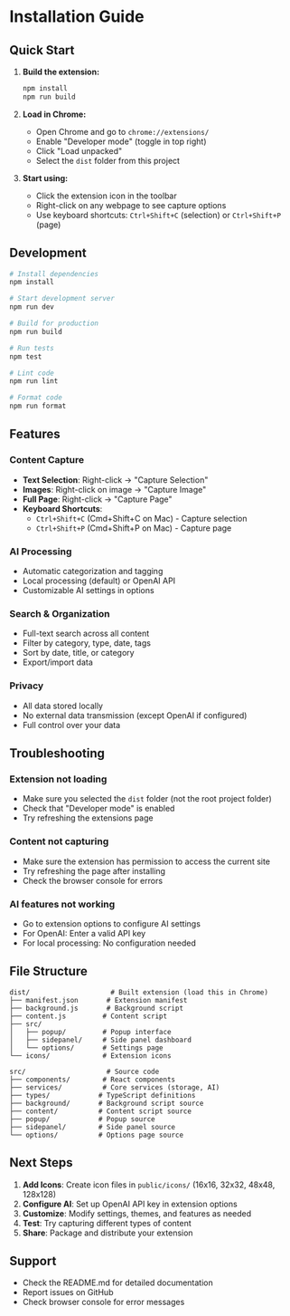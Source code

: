 # Installation Guide

## Quick Start

1. **Build the extension:**
   ```bash
   npm install
   npm run build
   ```

2. **Load in Chrome:**
   - Open Chrome and go to `chrome://extensions/`
   - Enable "Developer mode" (toggle in top right)
   - Click "Load unpacked"
   - Select the `dist` folder from this project

3. **Start using:**
   - Click the extension icon in the toolbar
   - Right-click on any webpage to see capture options
   - Use keyboard shortcuts: `Ctrl+Shift+C` (selection) or `Ctrl+Shift+P` (page)

## Development

```bash
# Install dependencies
npm install

# Start development server
npm run dev

# Build for production
npm run build

# Run tests
npm test

# Lint code
npm run lint

# Format code
npm run format
```

## Features

### Content Capture
- **Text Selection**: Right-click → "Capture Selection"
- **Images**: Right-click on image → "Capture Image"  
- **Full Page**: Right-click → "Capture Page"
- **Keyboard Shortcuts**: 
  - `Ctrl+Shift+C` (Cmd+Shift+C on Mac) - Capture selection
  - `Ctrl+Shift+P` (Cmd+Shift+P on Mac) - Capture page

### AI Processing
- Automatic categorization and tagging
- Local processing (default) or OpenAI API
- Customizable AI settings in options

### Search & Organization
- Full-text search across all content
- Filter by category, type, date, tags
- Sort by date, title, or category
- Export/import data

### Privacy
- All data stored locally
- No external data transmission (except OpenAI if configured)
- Full control over your data

## Troubleshooting

### Extension not loading
- Make sure you selected the `dist` folder (not the root project folder)
- Check that "Developer mode" is enabled
- Try refreshing the extensions page

### Content not capturing
- Make sure the extension has permission to access the current site
- Try refreshing the page after installing
- Check the browser console for errors

### AI features not working
- Go to extension options to configure AI settings
- For OpenAI: Enter a valid API key
- For local processing: No configuration needed

## File Structure

```
dist/                    # Built extension (load this in Chrome)
├── manifest.json       # Extension manifest
├── background.js       # Background script
├── content.js         # Content script
├── src/
│   ├── popup/         # Popup interface
│   ├── sidepanel/     # Side panel dashboard
│   └── options/       # Settings page
└── icons/             # Extension icons

src/                    # Source code
├── components/        # React components
├── services/          # Core services (storage, AI)
├── types/            # TypeScript definitions
├── background/       # Background script source
├── content/          # Content script source
├── popup/            # Popup source
├── sidepanel/        # Side panel source
└── options/          # Options page source
```

## Next Steps

1. **Add Icons**: Create icon files in `public/icons/` (16x16, 32x32, 48x48, 128x128)
2. **Configure AI**: Set up OpenAI API key in extension options
3. **Customize**: Modify settings, themes, and features as needed
4. **Test**: Try capturing different types of content
5. **Share**: Package and distribute your extension

## Support

- Check the README.md for detailed documentation
- Report issues on GitHub
- Check browser console for error messages
